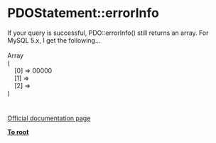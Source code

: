 # PDOStatement::errorInfo




<div class="phpcode"><span class="html">
If your query is successful, PDO::errorInfo() still returns an array. For MySQL 5.x, I get the following...<br><br>Array<br>(<br>&#xA0; &#xA0; [0] =&gt; 00000<br>&#xA0; &#xA0; [1] =&gt; <br>&#xA0; &#xA0; [2] =&gt; <br>)</span>
</div>
  

#

[Official documentation page](https://www.php.net/manual/en/pdostatement.errorinfo.php)

**[To root](/README.md)**